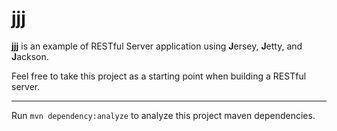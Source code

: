 # jjj

**jjj** is an example of RESTful Server application using **J**ersey, **J**etty, and **J**ackson.

Feel free to take this project as a starting point when building a RESTful server.


---

Run `mvn dependency:analyze` to analyze this project maven dependencies.
